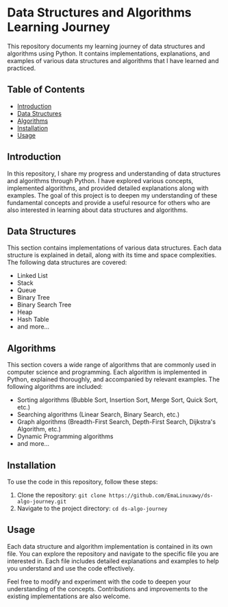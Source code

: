 # Data Structures and Algorithms Learning Journey

This repository documents my learning journey of data structures and algorithms using Python. It contains implementations, explanations, and examples of various data structures and algorithms that I have learned and practiced.

## Table of Contents

- [Introduction](#introduction)
- [Data Structures](#data-structures)
- [Algorithms](#algorithms)
- [Installation](#installation)
- [Usage](#usage)

## Introduction

In this repository, I share my progress and understanding of data structures and algorithms through Python. I have explored various concepts, implemented algorithms, and provided detailed explanations along with examples. The goal of this project is to deepen my understanding of these fundamental concepts and provide a useful resource for others who are also interested in learning about data structures and algorithms.

## Data Structures

This section contains implementations of various data structures. Each data structure is explained in detail, along with its time and space complexities. The following data structures are covered:

- Linked List
- Stack
- Queue
- Binary Tree
- Binary Search Tree
- Heap
- Hash Table
- and more...

## Algorithms

This section covers a wide range of algorithms that are commonly used in computer science and programming. Each algorithm is implemented in Python, explained thoroughly, and accompanied by relevant examples. The following algorithms are included:

- Sorting algorithms (Bubble Sort, Insertion Sort, Merge Sort, Quick Sort, etc.)
- Searching algorithms (Linear Search, Binary Search, etc.)
- Graph algorithms (Breadth-First Search, Depth-First Search, Dijkstra's Algorithm, etc.)
- Dynamic Programming algorithms
- and more...

## Installation

To use the code in this repository, follow these steps:

1. Clone the repository: `git clone https://github.com/EmaLinuxawy/ds-algo-journey.git`
2. Navigate to the project directory: `cd ds-algo-journey`

## Usage

Each data structure and algorithm implementation is contained in its own file. You can explore the repository and navigate to the specific file you are interested in. Each file includes detailed explanations and examples to help you understand and use the code effectively.

Feel free to modify and experiment with the code to deepen your understanding of the concepts. Contributions and improvements to the existing implementations are also welcome.
